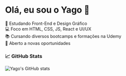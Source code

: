 # Olá, eu sou o Yago 👋

🌱 Estudando Front-End e Design Gráfico  
💻 Foco em HTML, CSS, JS, React e UI/UX  
📚 Cursando diversos bootcamps e formações na Udemy  
🚀 Aberto a novas oportunidades

### 📈 GitHub Stats
![Yago's GitHub stats](https://github-readme-stats.vercel.app/api?username=yagodev&show_icons=true&theme=radical)

